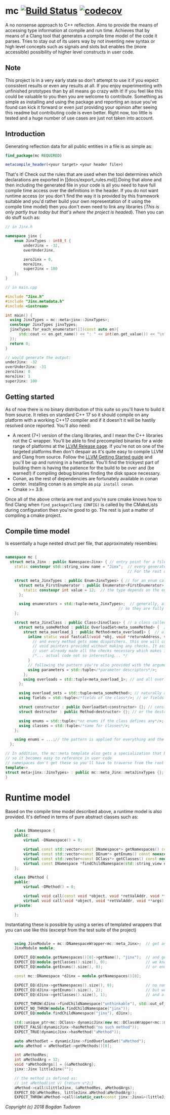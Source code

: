 # mc [![Build Status](https://travis-ci.org/tfbogdan/mc.svg?branch=master)](https://travis-ci.org/tfbogdan/mc) [![codecov](https://codecov.io/gh/tfbogdan/mc/branch/master/graph/badge.svg)](https://codecov.io/gh/tfbogdan/mc)
A no nonsense approach to C++ reflection. Aims to provide the means of accessing type information at compile and run time. Achieves that by means of a Clang tool that generates a compile time model of the code it parses. Tries to stay out of its users way by not inventing new syntax or high level concepts such as signals and slots but enables the (more accessible) possibility of higher level constructs in user code.

## Note
This project is in a very early state so don't attempt to use it if you expect consistent results or even any results at all. If you enjoy experimenting with unfinished prototypes than by all means go crazy with it! If you feel like this could be valuable to you then you are welcome to contribute. Something as simple as installing and using the package and reporting an issue you've found can kick it forward or even just providing your opinion after seeing this readme but contributing code is even better. Right now, too little is tested and a huge number of use cases are just not taken into account.

## Introduction
Generating reflection data for all public entities in a file is as simple as:

```cmake
find_package(mc REQUIRED)

metacompile_header(<your target> <your header file>)
```

That's it! Check out the rules that are used when the tool determines which declarations are exported in [[docs/export_rules.md]].Doing that alone and then including the generated file in your code is all you need to have full compile time access over the definitions in the header. If you do not want runtime access (or you don't find the way it is provided by this framework suitable and you'd rather build your own representation of it using the compile time model) then you don't even need to link any libraries (_This is only partly true today but that's where the project is headed_). Then you can do stuff such as:

```c++
// in Jinx.h

namespace jinx {
    enum JinxTypes : int8_t {
        underJinx = -32,
        overUnderJinx,

        zeroJinx = 0,
        moreJinx,
        superJinx = 100
    };
}

// in main.cpp

#include "Jinx.h"
#include "Jinx.metadata.h"
#include <iostream>

int main() {
  using JinxTypes = mc::meta<jinx::JinxTypes>;
  constexpr JinxTypes jinxTypes;
  jinxTypes.for_each_enumerator([](const auto en){
      std::cout << en.get_name() << ": " << int(en.get_value()) << "\n";
  });
  return 0;
}

// would generate the output:
underJinx: -32
overUnderJinx: -31
zeroJinx: 0
moreJinx: 1
superJinx: 100

```

## Getting started

As of now there is no binary distribution of this suite so you'll have to build it from source. It relies on standard C++ 17 so it should compile on any platform with a working C++17 compiler and if it doesn't it will be hastily resolved once reported. You'll also need:

- A recent (7+) version of the clang libraries, and I mean the C++ libraries not the C wrapper. You'll be able to find precompiled binaries for a wide range of platforms at the [LLVM Release page](http://releases.llvm.org/download.html#7.0.0). If you're not on one of the targeted platforms then don't despair as it's quite easy to compile LLVM and Clang from source. Follow the [LLVM Getting Started guide](https://llvm.org/docs/GettingStarted.html) and you'll be up and running in a heartbeat. You'll find the trickyest part of building them is having the patience for the build to be over and (be warned!) if compiling debug binaries finding the disk space necessary.
- Conan, as the rest of dependencies are fortunately available in conan center. Installing conan is as simple as `pip install conan`.
- Cmake >= 3.9.

Once all of the above criteria are met and you're sure cmake knows how to find Clang when `find_package(Clang CONFIG)` is called by the CMakeLists during configuration then you're good to go. The rest is just a matter of compiling a cmake project.

## Compile time model

Is essentially a huge nested struct per file, that approximately resembles:

```c++

namespace mc {
  struct meta_Jinx : public Namespace<Jinx> { // entry point for a file called Jinx.h
    static constexpr std::string_view name = "Jinx";  // every generated descriptor gets a name.
                                                      // For the rest of this example it will be skipped but in actual code it's always there.

    struct meta_JinxTypes : public Enum<JinxTypes> { // for an enum called say JinxTypes
      struct meta_FirstEnumerator : public Enumerator<FirstEnumerator> { // each enumerator gets one of these
        static constexpr int value = 12;  // the type depends on the enum class type and value is the value of the enumerator in the enum itself
      };

      using enumerators = std::tuple<meta_JinxTypes>;  // generally, after declaring entities statically they are collected in a tuple type
                                                  // so they are fully usable in generic code. the tuple type is appropriately called enumerators in this case
    };

    struct meta_JinxClass : public Class<JinxClass> { // a class called JinxClass you'd get a descriptor resembling this one
      struct meta_someMethod : public OverloadSet<meta_someMethod> {  // and for a method called `someMethod` (even one without overloads) you'd get what is called an overload set
        struct meta_overload_1 : public Method<meta_overload1> {  // ultimately listing every overloads of a method like this
          inline static void fastcall(void *obj, void *returnAddress, void **args) {
            // and every method gets some dispatchers. this one will construct a method call from the
            // void pointers provided without making any checks. It assumes the
            // user already made all the checks necessary which makes it dangerous but also very fast.
            /*... actual code not so interesting... */
          }
          // following the pattern you're also provided with the argument list
          using parameters = std::tuple</*parameter descriptors*/>;
        };
        using overloads = std::tuple<meta_overload_1>; // and all overloads are listed
      };

      using overload_sets = std::tuple<meta_someMethod>; // naturally all overload sets are listed too
      using fields = std::tuple</*fields of the class*/>; // or fields

      struct constructor : public OverloadSet<constructor> {}; // constructors aren't left out either
      struct destructor : public Method<destructor> {}; // or the destructor

      using enums = std::tuple</*or enums if the class defines any*/>;
      using classes = std::tuple</*same for classes*/>;
    };

    using enums = ...;// the pattern is applied for everything and the entire model is entirely traversable during compile time;
  };

// In addition, the mc::meta template also gets a specialization that becomes one of the descriptors from above depending on the type it is specialized over
// so it becomes easy to reference in user code
// namespaces don't get these so you'll have to traverse from the root of the model to find them
template<>
struct meta<jinx::JinxTypes> : public mc::meta_Jinx::metaJinxTypes {};
}

```

# Runtime model

Based on the compile time model described above, a runtime model is also provided. It's defined in terms of pure abstract classes such as:

```c++

    class DNamespace {
    public:
        virtual ~DNamespace() = 0;

        virtual const std::vector<const DNamespace*> getNamespaces() const noexcept = 0;
        virtual const std::vector<const DEnum*> getEnums() const noexcept = 0;
        virtual const std::vector<const DClass*> getClasses() const noexcept = 0;
        virtual const DNamespace *findChildNamespace(std::string_view name) const noexcept(false) = 0;
    };

    class DMethod {
    public:
        virtual ~DMethod() = 0;

        virtual void call(const void *object, void *retValAddr, void **args) const = 0;
        virtual void call(void *object, void *retValAddr, void **args) const = 0;
    private:

    };

```

Instantiating these is possible by using a series of templated wrappers that you can use like this (excerpt from the test suite of the project)

```c++

    using JinxModule = mc::DNamespaceWrapper<mc::meta_Jinx>;  // get an instance for the root of a model
    JinxModule module;

    EXPECT_EQ(module.getNamespaces()[0]->getName(), "jinx");  // and get the first namespace of that model. in our test code, that is called jinx
    EXPECT_EQ(module.getClasses().size(), 0);                 // we know the root of the module has no classes
    EXPECT_EQ(module.getEnums().size(), 0);                   // or enums

    const mc::DNamespace *dJinx = module.getNamespaces()[0];

    EXPECT_EQ(dJinx->getNamespaces().size(), 0);              // no namespaces nested within jinx
    EXPECT_EQ(dJinx->getEnums().size(), 2);                   // but we do have two enums
    EXPECT_EQ(dJinx->getClasses().size(), 1);                 // and a class

    EXPECT_THROW(dJinx->findChildNamespace("unthinkable"), std::out_of_range);  // asking for a namespace that doesn't exist throws an exception
    EXPECT_NO_THROW(module.findChildNamespace("jinx"));                         // if it exists then it's politely returned back to the called
    EXPECT_EQ(module.findChildNamespace("jinx"), dJinx);                        // and we know for a fact that the jinx namespace has position 0 for this test

    std::unique_ptr<mc::DClass> dynamicJinx(new mc::DClassWrapper<mc::meta<jinx::Jinx>>); // and now we're creating an instance for the Jinx class. Could also search for it in the module. It's already nested within.
    EXPECT_FALSE(dynamicJinx->hasMethod("no such method"));                     // no such method, friend!
    EXPECT_TRUE(dynamicJinx->hasMethod("aMethod"));                             // but we know this one exists

    auto aMethodSet = dynamicJinx->findOverloadSet("aMethod");
    auto aMethod = aMethodSet->getMethods()[0];

    int aMethodRes;
    int aMethodArg = 12;
    void *aMethodArgs[] = {&aMethodArg};
    jinx::Jinx littleJinx("");                                                  // hello little jinx! we've been talking about you!

    // the method is defined as:
    // int aMethod(int v) {return v*2;}
    aMethod->call(&littleJinx, &aMethodRes, aMethodArgs);                       // this is how one would call a method through a wrapper. simplistic example but no reason it shouldn't be able to scale up
    EXPECT_EQ(aMethodRes, littleJinx.aMethod(aMethodArg));                      // for our test, we want both ways of calling the method to yield the same result
    EXPECT_THROW(aMethod->call(&static_cast<const jinx::Jinx&>(littleJinx), &aMethodRes, aMethodArgs), mc::const_corectness_error); // and const corectness is enforced too.


```

_Copyright (c) 2018 Bogdan Tudoran_
